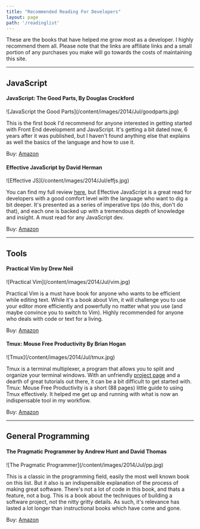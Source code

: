 ```yaml
---
title: "Recommended Reading For Developers"
layout: page
path: '/readinglist'
---
```



These are the books that have helped me grow most as a developer.  I highly recommend them all.  Please note that the links are affiliate links and a small portion of any purchases you make will go towards the costs of maintaining this site.

---

## JavaScript


#### JavaScript: The Good Parts, By Douglas Crockford

<span class="reading-img">
![JavaScript the Good Parts](/content/images/2014/Jul/goodparts.jpg)
</span>

This is the first book I'd recommend for anyone interested in getting started with Front End development and JavaScript.  It's getting a bit dated now, 6 years after it was published, but I haven't found anything else that explains as well the basics of the language and how to use it.

Buy: <a href="http://www.amazon.com/gp/product/0596517742/ref=as_li_tl?ie=UTF8&camp=1789&creative=390957&creativeASIN=0596517742&linkCode=as2&tag=benmccormicko-20&linkId=XZEWUV7PCEO7DNTY">Amazon</a><img src="http://ir-na.amazon-adsystem.com/e/ir?t=benmccormicko-20&l=as2&o=1&a=0596517742" width="1" height="1" border="0" alt="" style="border:none !important; margin:0px !important;" />



#### Effective JavaScript by David Herman

<span class="reading-img">
![Effective JS](/content/images/2014/Jul/effjs.jpg)
</span>

You can find my full review [here][effectivejs], but Effective JavaScript is a great read for developers with a good comfort level with the language who want to dig a bit deeper.  It's presented as a series of imperative tips (do this, don't do that), and each one is backed up with a tremendous depth of knowledge and insight.  A must read for any JavaScript dev.

Buy: <a href="http://www.amazon.com/gp/product/0321812182/ref=as_li_tl?ie=UTF8&camp=1789&creative=390957&creativeASIN=0321812182&linkCode=as2&tag=benmccormicko-20&linkId=HOPC6ZNKSVMH3NZ7">Amazon</a><img src="http://ir-na.amazon-adsystem.com/e/ir?t=benmccormicko-20&l=as2&o=1&a=0321812182" width="1" height="1" border="0" alt="" style="border:none !important; margin:0px !important;" />

---

## Tools



#### Practical Vim by Drew Neil

<span class="reading-img">
![Practical Vim](/content/images/2014/Jul/vim.jpg)
</span>

Practical Vim is a must have book for anyone who wants to be efficient while editing text.  While it's a book about Vim, it will challenge you to use your editor more efficiently and powerfully no matter what you use (and maybe convince you to switch to Vim).  Highly recommended for anyone who deals with code or text for a living.

Buy: <a href="http://www.amazon.com/gp/product/1934356980/ref=as_li_tl?ie=UTF8&camp=1789&creative=390957&creativeASIN=1934356980&linkCode=as2&tag=benmccormicko-20&linkId=FE3JFKHYVRYCUOVS">Amazon</a><img src="http://ir-na.amazon-adsystem.com/e/ir?t=benmccormicko-20&l=as2&o=1&a=1934356980" width="1" height="1" border="0" alt="" style="border:none !important; margin:0px !important;" />



#### Tmux: Mouse Free Productivity By Brian Hogan

<span class="reading-img">
![Tmux](/content/images/2014/Jul/tmux.jpg)
</span>

Tmux is a terminal multiplexer, a program that allows you to split and organize your terminal windows.  With an unfriendly [project page][tmuxpage] and a dearth of great tutorials out there, it can be a bit difficult to get started with.  Tmux: Mouse Free Productivity is a short (88 pages) little guide to using Tmux effectively.  It helped me get up and running with what is now an indispensable tool in my workflow.

Buy: <a href="http://www.amazon.com/gp/product/1934356964/ref=as_li_tl?ie=UTF8&camp=1789&creative=390957&creativeASIN=1934356964&linkCode=as2&tag=benmccormicko-20&linkId=ITHR5LSXMGMXCPS7">Amazon</a><img src="http://ir-na.amazon-adsystem.com/e/ir?t=benmccormicko-20&l=as2&o=1&a=1934356964" width="1" height="1" border="0" alt="" style="border:none !important; margin:0px !important;" />

---

## General Programming



#### The Pragmatic Programmer by Andrew Hunt and David Thomas

<span class="reading-img">
![The Pragmatic Programmer](/content/images/2014/Jul/pp.jpg)
</span>

This is a classic in the programming field, easily the most well known book on this list.  But it also is an indispensible explanation of the process of making great software.  There's not a lot of code in this book, and thats a feature, not a bug.  This is a book about the techniques of building a software project, not the nitty gritty details.  As such, it's relevance has lasted a lot longer than instructional books which have come and gone.

Buy: <a href="http://www.amazon.com/gp/product/020161622X/ref=as_li_tl?ie=UTF8&camp=1789&creative=390957&creativeASIN=020161622X&linkCode=as2&tag=benmccormicko-20&linkId=OGOUQY6XAPDGUA4T">Amazon</a><img src="http://ir-na.amazon-adsystem.com/e/ir?t=benmccormicko-20&l=as2&o=1&a=020161622X" width="1" height="1" border="0" alt="" style="border:none !important; margin:0px !important;" />


[effectivejs]:http://benmccormick.org/2013/01/06/book-review-effective-javascript/
[tmuxpage]: http://tmux.sourceforge.net/
